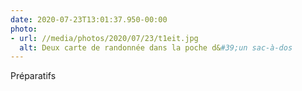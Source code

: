 ```yaml
---
date: 2020-07-23T13:01:37.950-00:00
photo:
- url: //media/photos/2020/07/23/t1eit.jpg
  alt: Deux carte de randonnée dans la poche d&#39;un sac-à-dos
---
```

Préparatifs
